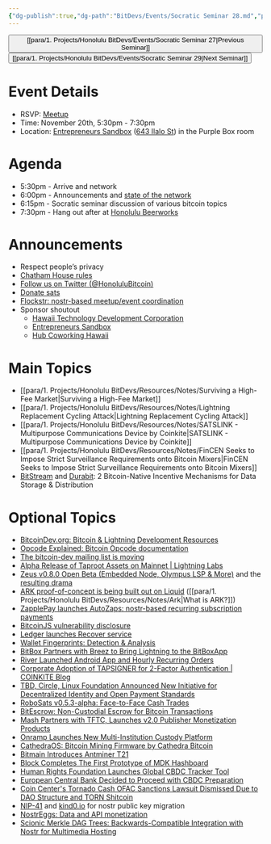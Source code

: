 ```yaml
---
{"dg-publish":true,"dg-path":"BitDevs/Events/Socratic Seminar 28.md","permalink":"/bit-devs/events/socratic-seminar-28/","title":"Socratic Seminar 28","tags":["bitdevs","bitcoin","resource","socratic-28"],"noteIcon":"3","created":"2023-10-19T20:23:19.884-10:00","updated":"2023-11-20T12:05:03.748-10:00"}
---
```




<button class="obsidian-button previous-seminar">[[para/1. Projects/Honolulu BitDevs/Events/Socratic Seminar 27\|Previous Seminar]]</button> <button class="obsidian-button next-seminar">[[para/1. Projects/Honolulu BitDevs/Events/Socratic Seminar 29\|Next Seminar]]</button>

# Event Details

- RSVP: [Meetup](https://www.meetup.com/honolulu-bitdevs/events/296852078/)
- Time: November 20th, 5:30pm - 7:30pm
- Location: [Entrepreneurs Sandbox](https://sandboxhawaii.org/) ([643 Ilalo St](https://goo.gl/maps/3Zj38htV13iUn4dcA)) in the Purple Box room

# Agenda

- 5:30pm - Arrive and network  
- 6:00pm - Announcements and [state of the network](https://bitcoin.clarkmoody.com/dashboard/)
- 6:15pm - Socratic seminar discussion of various bitcoin topics
- 7:30pm - Hang out after at [Honolulu Beerworks](https://www.honolulubeerworks.com/)

# Announcements

- Respect people’s privacy
- [Chatham House rules](https://www.chathamhouse.org/about-us/chatham-house-rule)
- [Follow us on Twitter (@HonoluluBitcoin)](https://twitter.com/HonoluluBitcoin)
- [Donate sats](https://checkout.opennode.com/p/5dea6b7a-d33c-4fda-b54c-98f092814c7d)
- [Flockstr: nostr-based meetup/event coordination](https://www.flockstr.com/event/naddr1qqyrqer9x9jnyvf4qyxhwumn8ghj7mn0wvhxcmmvqgsdl9qkjf3la3sc93nw2jmr4r36rf0svzm593z3yaj2ach72h7qrygrqsqqql9nvpmrq5)
- Sponsor shoutout
	- [Hawaii Technology Development Corporation](https://www.htdc.org/about/)
	- [Entrepreneurs Sandbox](https://sandboxhawaii.org/)
	- [Hub Coworking Hawaii](https://hubcoworkinghi.com/)

# Main Topics

- [[para/1. Projects/Honolulu BitDevs/Resources/Notes/Surviving a High-Fee Market\|Surviving a High-Fee Market]]
- [[para/1. Projects/Honolulu BitDevs/Resources/Notes/Lightning Replacement Cycling Attack\|Lightning Replacement Cycling Attack]]
- [[para/1. Projects/Honolulu BitDevs/Resources/Notes/SATSLINK - Multipurpose Communications Device by Coinkite\|SATSLINK - Multipurpose Communications Device by Coinkite]]
- [[para/1. Projects/Honolulu BitDevs/Resources/Notes/FinCEN Seeks to Impose Strict Surveillance Requirements onto Bitcoin Mixers\|FinCEN Seeks to Impose Strict Surveillance Requirements onto Bitcoin Mixers]]
- [BitStream](https://robinlinus.com/bitstream.pdf) and [Durabit](https://github.com/4de67a207019fd4d855ef0a188b4519c/Durabit/blob/main/Durabit%20-%20A%20Bitcoin-native%20Incentive%20Mechanism%20for%20Data%20Distribution.pdf?ref=nobsbitcoin.com): 2 Bitcoin-Native Incentive Mechanisms for Data Storage & Distribution 



# Optional Topics

- [BitcoinDev.org: Bitcoin & Lightning Development Resources](https://bitcoindev.org/)
- [Opcode Explained: Bitcoin Opcode documentation](https://opcodeexplained.com/)
- [The bitcoin-dev mailing list is moving](https://lists.linuxfoundation.org/pipermail/bitcoin-dev/2023-November/022134.html)
- [Alpha Release of Taproot Assets on Mainnet | Lightning Labs](https://lightning.engineering/posts/2023-10-18-taproot-assets-v0.3/)
- [Zeus v0.8.0 Open Beta (Embedded Node, Olympus LSP & More)](https://www.nobsbitcoin.com/zeus-v0-8-0-open-beta/) and the [resulting drama](https://primal.net/e/note1h0lqfkm0neywkmsvuyv69gfgfa6pwmj6aay9vau804hrpgvlfkhqszvfj9)
- [ARK proof-of-concept is being built out on Liquid](https://x.com/niftynei/status/1726642460129145024?s=52&t=fR1UfkkV0hfE5yaQW87bRg) ([[para/1. Projects/Honolulu BitDevs/Resources/Notes/Ark\|What is ARK?]])
- [ZapplePay launches AutoZaps: nostr-based recurring subscription payments](https://x.com/MutinyWallet/status/1716919482445443561?s=20)
- [BitcoinJS vulnerability disclosure](https://twitter.com/bax1337/status/1724534339206033532)
- [Ledger launches Recover service](https://x.com/_pgauthier/status/1716768601854628087?s=52&t=fR1UfkkV0hfE5yaQW87bRg)
- [Wallet Fingerprints: Detection & Analysis](https://ishaana.com/blog/wallet_fingerprinting/)
- [BitBox Partners with Breez to Bring Lightning to the BitBoxApp](https://www.nobsbitcoin.com/bitbox-partners-with-breez-to-add/)
- [River Launched Android App and Hourly Recurring Orders](https://www.nobsbitcoin.com/river-launched-android-app/)
- [Corporate Adoption of TAPSIGNER for 2-Factor Authentication | COINKITE Blog](https://blog.coinkite.com/tapsigner-for-2fa/)
- [TBD, Circle, Linux Foundation Announced New Initiative for Decentralized Identity and Open Payment Standards](https://www.nobsbitcoin.com/tbd-circle-linux-foundation-announced-new-initiative-for-decentralized-identity-and-open-payment-standards/)
- [RoboSats v0.5.3-alpha: Face-to-Face Cash Trades](https://www.nobsbitcoin.com/robosats-v0-5-3/)
- [BitEscrow: Non-Custodial Escrow for Bitcoin Transactions](https://www.nobsbitcoin.com/bitescrow-beta-launched/)
- [Mash Partners with TFTC, Launches v2.0 Publisher Monetization Products](https://www.nobsbitcoin.com/mash-v2-0-partners-with-tftc/)
- [Onramp Launches New Multi-Institution Custody Platform](https://www.nobsbitcoin.com/onramp-multisig-custody-platorm-launched/)
- [CathedraOS: Bitcoin Mining Firmware by Cathedra Bitcoin](https://www.nobsbitcoin.com/cathedraos-bitcoin-mining-firmware-by-cathedra-bitcoin/)
- [Bitmain Introduces Antminer T21](https://www.nobsbitcoin.com/bitmain-premieres-antminer-t21/)
- [Block Completes The First Prototype of MDK Hashboard](https://www.nobsbitcoin.com/block-completes-the-first-prototype-of-mdk-hashboard/)
- [Human Rights Foundation Launches Global CBDC Tracker Tool](https://cbdctracker.hrf.org/home)
- [European Central Bank Decided to Proceed with CBDC Preparation](https://www.nobsbitcoin.com/european-central-bank-decided-to-proceed-with-cdbc-preparation/)
- [Coin Center's Tornado Cash OFAC Sanctions Lawsuit Dismissed Due to DAO Structure and TORN Shitcoin](https://www.nobsbitcoin.com/coin-center-tornado-cash-dismissed/)
- [NIP-41](https://github.com/nostr-protocol/nips/blob/pf7z-nip41/41.md) and [kind0.io](https://kind0.io/) for nostr public key migration
- [NostrEggs: Data and API monetization](https://x.com/cierreporbin/status/1722272161480810879?s=52&t=fR1UfkkV0hfE5yaQW87bRg)
- [Scionic Merkle DAG Trees: Backwards-Compatible Integration with Nostr for Multimedia Hosting](https://www.nobsbitcoin.com/scionic-merkle-dag-trees-backwards-compatible-integration-with-nostr-for-multimedia-hosting/)